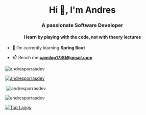 <h1 align="center">Hi 👋, I'm Andres</h1>
<h3 align="center">A passionate Software Developer</h3>
<h4 align="center">I learn by playing with the code, not with theory lectures</h4>

- 🌱 I’m currently learning **Spring Boot**

- 📫 Reach me **camilop1730@gmail.com**

<p align="left"> <img src="https://komarev.com/ghpvc/?username=andresporrasdev&label=Profile%20views&color=0e75b6&style=flat" alt="andresporrasdev" /> </p>

<p align="left"> <a href="https://github.com/ryo-ma/github-profile-trophy"><img src="https://github-profile-trophy.vercel.app/?username=andresporrasdev&theme=nord" alt="andresporrasdev" /></a> </p>


<p>&nbsp;<img align="center" src="https://github-readme-stats.vercel.app/api?username=andresporrasdev&theme=prussian&show_icons=true&locale=en" alt="andresporrasdev" /></p>

<p><img align="center" src="https://github-readme-streak-stats.herokuapp.com/?user=andresporrasdev&theme=prussian" alt="andresporrasdev" /></p>

[![Top Langs](https://github-readme-stats.vercel.app/api/top-langs/?username=andresporrasdev&layout=donut&theme=prussian)](https://github.com/andresporrasdev/github-readme-stats)
